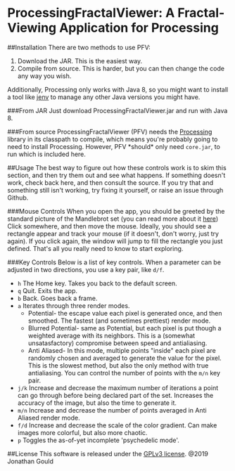 # ProcessingFractalViewer: A Fractal-Viewing Application for Processing


##Installation
There are two methods to use PFV:
1. Download the JAR. This is the easiest way.
2. Compile from source. This is harder, but you can then change the code any way you wish.

Additionally, Processing only works with Java 8, so you might want to install a tool like [jenv](http://www.jenv.be/) to manage any other Java versions you might have.


###From JAR
Just download ProcessingFractalViewer.jar and run with Java 8.


###From source
ProcessingFractalViewer (PFV) needs the [Processing](https://github.com/processing) library in its classpath to compile, which means you're probably going to need to install Processing. However, PFV \*should\* only need `core.jar`, to run which is included here.


##Usage
The best way to figure out how these controls work is to skim this section, and then try them out and see what happens.
If something doesn't work, check back here, and then consult the source.
If you try that and something still isn't working, try fixing it yourself, or raise an issue through Github.


###Mouse Controls
When you open the app, you should be greeted by the standard picture of the Mandlebrot set (you can read more about it [here](https://en.wikipedia.org/wiki/Mandelbrot_set))
Click somewhere, and then move the mouse.
Ideally, you should see a rectangle appear and track your mouse (if it doesn't, don't worry, just try again).
If you click again, the window will jump to fill the rectangle you just defined.
That's all you really need to know to start exploring.


###Key Controls
Below is a list of key controls. When a parameter can be adjusted in two directions, you use a key pair, like `d/f`.

- `h`  The Home key. Takes you back to the default screen.
- `q`  Quit. Exits the app.
- `b`  Back. Goes back a frame.
- `a`  Iterates through three render modes.
    - Potential- the escape value each pixel is generated once, and then smoothed. The fastest (and sometimes prettiest) render mode.
    - Blurred Potential- same as Potential, but each pixel is put though a weighted average with its neighbors. This is a (somewhat unsatasfactory) compromise between speed and antialiasing.
    - Anti Aliased- In this mode, multiple points "inside" each pixel are randomly chosen and averaged to generate the value for the pixel. This is the slowest method, but also the only method with true antialiasing. You can control the number of points with the `m/n` key pair.
- `j/k`  Increase and decrease the maximum number of iterations a point can go through before being declared part of the set. Increases the accuracy of the image, but also  the time to generate it.
- `m/n`  Increase and decrease the number of points averaged in Anti Aliased render mode. 
- `f/d`  Increase and decrease the scale of the color gradient. Can make images more colorful, but also more chaotic.
- `p` Toggles the as-of-yet incomplete 'psychedelic mode'. 


##License
This software is released under the [GPLv3 license](http://www.gnu.org/copyleft/gpl.html). @2019 Jonathan Gould
